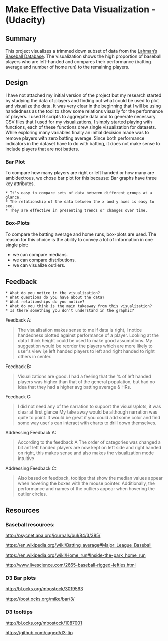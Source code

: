 # Make Effective Data Visualization - (Udacity)

## Summary

This project visualizes a trimmed down subset of data from the 
[Lahman’s Baseball Database](https://www.google.com/url?q=https://s3.amazonaws.com/udacity-hosted-downloads/ud507/baseball_data.csv&sa=D&ust=1490125746632000&usg=AFQjCNFCnmjfmAdD01JPvXiOtpgyT9Z94w). 
The visualization shows the high proportion of baseball players who are left-handed 
and compares their performance (batting average and number of home run) to the remaining players.

## Design
I have not attached my initial version of the project but my research started by studying 
the data of players and finding out what could be used to plot and visualize the data. 
It was very clear in the beginning that I will be using handedness as the tool to show some relations
visually for the performance of players. I used R scripts to aggregate data and to generate necessary 
CSV files that I used for my visualizations, I simply started playing with functions, each of these functions 
drew single visualization for datasets. While exploring many variables finally an initial decision made was to remove 
players with zero batting average. Since both performance indicators in the dataset have to do with batting, 
it does not make sense to include players that are not batters.



### Bar Plot

To compare how many players are right or left handed or how many are ambidextrous, 
we chose bar plot for this because: Bar graphs have three key attributes.

	* It's easy to compare sets of data between different groups at a glance.
	* The relationship of the data between the x and y axes is easy to see.
	* They are effective in presenting trends or changes over time.

### Box-Plots

To compare the batting average and home runs, box-plots are used. The
reason for this choice is the ability to convey a lot of information
in one single plot:

  * we can compare medians.
  * we can compare distributions.
  * we can visualize outliers.

## Feedback

	* What do you notice in the visualization?
	* What questions do you have about the data?
	* What relationships do you notice?
	* What do you think is the main takeaway from this visualization?
	* Is there something you don’t understand in the graphic?

Feedback A:
> The visualisation makes sense to me if data is right, I notice handedness plotted against performance of a player.
Looking at the data I think height could be used to make good assumptions. My suggestion would be reorder the players
which are more likely to user's view i;e left handed players to left and right handed to right others in center.


Feedback B:
> Visualizations are good. I had a feeling
that the % of left handed players was higher than that of the general
population, but had no idea that they had a higher avg batting average & HRs.

Feedback C:
>I did not need any of the narration to support the visuals/plots, it was clear at first glance
My take away would be although narration was quite to point. It would be great if you could add some color 
and find some way user's can interact with charts to drill down themselves.


Addressing Feedback A:
>According to the feedback A The order of categories was changed a bit anf left handed players are now kept on 
left side and right handed on right, this makes sense and also makes the visualization mode intuitive

Addressing Feedback C:
>Also based on feedback, tooltips that show the median values appear when hovering the boxes with the mouse pointer. 
Additionally, the performance and names of the outliers appear when hovering the outlier circles.



## Resources
### Baseball resources:

http://psycnet.apa.org/journals/bul/84/3/385/

https://en.wikipedia.org/wiki/Batting_average#Major_League_Baseball

https://en.wikipedia.org/wiki/Home_run#Inside-the-park_home_run

http://www.livescience.com/2665-baseball-rigged-lefties.html

### D3 Bar plots

http://bl.ocks.org/mbostock/3019563

https://bost.ocks.org/mike/bar/3/

### D3 tooltips

http://bl.ocks.org/mbostock/1087001

https://github.com/caged/d3-tip
